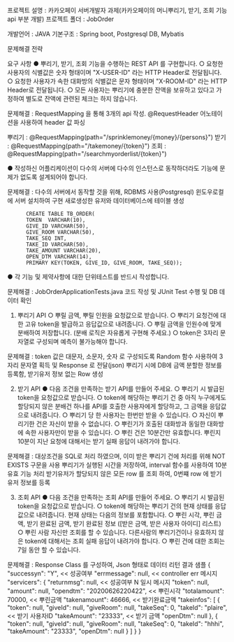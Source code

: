 프로젝트 설명 : 카카오페이 서버개발자 과제(카카오페이의 머니뿌리기, 받기, 조회 기능 api 부분 개발)
프로젝트 폴더 : JobOrder

개발언어 : JAVA
기본구조 : Spring boot, Postgresql DB, Mybatis

문제해결 전략

요구 사항 
● 뿌리기, 받기, 조회 기능을 수행하는 REST API 를 구현합니다. 
      ○ 요청한 사용자의 식별값은 숫자 형태이며 "X-USER-ID" 라는 HTTP Header로 전달됩니다. 
      ○ 요청한 사용자가 속한 대화방의 식별값은 문자 형태이며 "X-ROOM-ID" 라는 HTTP Header로 전달됩니다. 
      ○ 모든 사용자는 뿌리기에 충분한 잔액을 보유하고 있다고 가정하여 별도로 잔액에 관련된 체크는 하지 않습니다. 

문제해결 : RequestMapping 을 통해 3개의 api 작성. @RequestHeader 어노테이션을 사용하여 header 값 파싱

뿌리기 : @RequestMapping(path="/sprinklemoney/{money}/{persons}")
받기 : @RequestMapping(path="/takemoney/{token}")
조회 : @RequestMapping(path="/searchmyorderlist/{token}")
      
● 작성하신 어플리케이션이 다수의 서버에 다수의 인스턴스로 동작하더라도 기능에 문제가 없도록 설계되어야 합니다. 

문제해결 : 다수의 서버에서 동작할 것을 위해, RDBMS 사용(Postgresql) 윈도우로컬에 서버 설치하여 구현
          새로생성한 유저와 데이터베이스에 테이블 생성

          CREATE TABLE TB_ORDER(   
          TOKEN  VARCHAR(10),   
          GIVE_ID VARCHAR(50),   
          GIVE_ROOM VARCHAR(50),   
          TAKE_SEQ INT,   
          TAKE_ID VARCHAR(50),   
          TAKE_AMOUNT VARCHAR(20),   
          OPEN_DTM VARCHAR(14),   
          PRIMARY KEY(TOKEN, GIVE_ID, GIVE_ROOM, TAKE_SEQ));
          


● 각 기능 및 제약사항에 대한 단위테스트를 반드시 작성합니다. 

문제해결 : JobOrderApplicationTests.java 코드 작성 및 JUnit Test 수행 및 DB 데이터 확인

1. 뿌리기 API 
    ○ 뿌릴 금액, 뿌릴 인원을 요청값으로 받습니다. 
    ○ 뿌리기 요청건에 대한 고유 token을 발급하고 응답값으로 내려줍니다. 
    ○ 뿌릴 금액을 인원수에 맞게 분배하여 저장합니다. (분배 로직은 자유롭게 구현해 주세요.) 
    ○ token은 3자리 문자열로 구성되며 예측이 불가능해야 합니다.
    
문제해결 : token 값은 대문자, 소문자, 숫자 로 구성되도록 Random 함수 사용하여 3자리 문자열 획득 및 Response 로 전달(json)
          뿌리기 시에 DB에 금액 분할한 정보를 등록함, 받기유저 정보 없는 Row 생성

2. 받기 API 
● 다음 조건을 만족하는 받기 API를 만들어 주세요. 
    ○ 뿌리기 시 발급된 token을 요청값으로 받습니다. 
    ○ token에 해당하는 뿌리기 건 중 아직 누구에게도 할당되지 않은 분배건 하나를 API를 호출한 사용자에게 할당하고, 그 금액을 응답값으로 내려줍니다. 
    ○ 뿌리기 당 한 사용자는 한번만 받을 수 있습니다. 
    ○ 자신이 뿌리기한 건은 자신이 받을 수 없습니다. 
    ○ 뿌린기가 호출된 대화방과 동일한 대화방에 속한 사용자만이 받을 수 있습니다. 
    ○ 뿌린 건은 10분간만 유효합니다. 뿌린지 10분이 지난 요청에 대해서는 받기 실패 응답이 내려가야 합니다. 

문제해결 : 대상조건을 SQL로 처리 하였으며, 
          이미 받은 뿌리기 건에 처리를 위해 NOT EXISTS 구문을 사용
          뿌리기가 실행된 시간을 저장하여, interval 함수를 사용하여 10분 유효 기능 처리
          받기유저가 할당되지 않은 모든 row 를 조회 하여, 0번쨰 row 에 받기 유저 정보를 등록    
    
3. 조회 API 
● 다음 조건을 만족하는 조회 API를 만들어 주세요. 
    ○ 뿌리기 시 발급된 token을 요청값으로 받습니다. 
    ○ token에 해당하는 뿌리기 건의 현재 상태를 응답값으로 내려줍니다. 현재 상태는 다음의 정보를 포함합니다. 
    ○ 뿌린 시각, 뿌린 금액, 받기 완료된 금액, 받기 완료된 정보 ([받은 금액, 받은 사용자 아이디] 리스트) 
    ○ 뿌린 사람 자신만 조회를 할 수 있습니다. 다른사람의 뿌리기건이나 유효하지 않은 token에 대해서는 조회 실패 응답이 내려가야 합니다. 
    ○ 뿌린 건에 대한 조회는 7일 동안 할 수 있습니다. 
    
문제해결 : Response Class 를 구성하여, Json 형태로 데이터 리턴
결과 샘플
{
    "successyn": "Y", << 성공여부
    "errmessage": null, << controller err 메시지
    "servicers": {
        "returnmsg": null, << 성공여부 N 일시 메시지
        "token": null,
        "amount": null,
        "opendtm": "20200626220422", << 뿌린시각
        "totalamount": 70000, << 뿌린금액
        "takenamount": 46666, << 받기완료금액
        "takeinfos": [
            {
                "token": null,
                "giveId": null,
                "giveRoom": null,
                "takeSeq": 0,
                "takeId": "plaire", << 받기 사용자ID
                "takeAmount": "23333", << 받기 금액
                "openDtm": null
            },
            {
                "token": null,
                "giveId": null,
                "giveRoom": null,
                "takeSeq": 0,
                "takeId": "hhhi",
                "takeAmount": "23333",
                "openDtm": null
            }
        ]
    }
}
          
